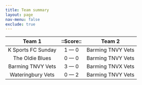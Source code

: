 ```yaml
---
title: Team summary
layout: page
nav-menu: false
exclude: true
---
```




|       Team 1       |  ::Score::  |      Team 2       |
|:------------------:|:-----------:|:-----------------:|
| K Sports FC Sunday | 1 &mdash; 0 | Barming TNVY Vets |
|  The Oldie Blues   | 0 &mdash; 0 | Barming TNVY Vets |
| Barming TNVY Vets  | 3 &mdash; 0 | Barming TNVX Vets |
| Wateringbury Vets  | 0 &mdash; 2 | Barming TNVY Vets |

 <br /><br /><br />